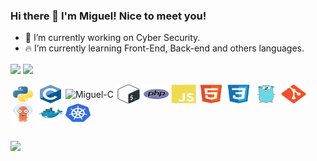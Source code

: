 ### Hi there 👋 I'm Miguel! Nice to meet you!

- 🔭 I’m currently working on Cyber Security.
- 🔥 I’m currently learning Front-End, Back-end and others languages.

<div>
  <href="https://github.com/Gh0s7j0k3r">
  <img align="center" img height="165em" src="https://github-readme-stats.vercel.app/api?username=Gh0s7j0k3r&show_icons=true&theme=tokyonight&include_all_commits=true&count_private=true"/>
  <img align="center" img height="165em" src="https://github-readme-stats.vercel.app/api/top-langs/?username=Gh0s7j0k3r&layout=compact&langs_count=8&theme=tokyonight"/>
</div>
<div style="display: inline_block"><br>
  <img align="center" alt="Miguel-Python" height="30" width="40" src="https://raw.githubusercontent.com/devicons/devicon/master/icons/python/python-original.svg">
  <img align="center" alt="Miguel-C" height="30" width="40" src="https://raw.githubusercontent.com/devicons/devicon/master/icons/c/c-original.svg">
  <img align="center" alt="Miguel-C" height="30" width="40" src="[https://raw.githubusercontent.com/devicons/devicon/master/icons/csharp/csharp-line.svg">
  <img align="center" alt="Miguel-Bash" height="30" width="40" src="https://raw.githubusercontent.com/devicons/devicon/master/icons/bash/bash-original.svg">
  <img align="center" alt="Miguel-PHP" height="30" width="40" src="https://raw.githubusercontent.com/devicons/devicon/master/icons/php/php-original.svg">
  <img align="center" alt="Miguel-Js" height="30" width="40" src="https://raw.githubusercontent.com/devicons/devicon/master/icons/javascript/javascript-plain.svg">
  <img align="center" alt="Miguel-HTML" height="30" width="40" src="https://raw.githubusercontent.com/devicons/devicon/master/icons/html5/html5-original.svg">
  <img align="center" alt="Miguel-CSS" height="30" width="40" src="https://raw.githubusercontent.com/devicons/devicon/master/icons/css3/css3-original.svg">
  <img align="center" alt="Miguel-GO" height="30" width="40" src="https://raw.githubusercontent.com/devicons/devicon/master/icons/go/go-original.svg">
  <img align="center" alt="Miguel-Git" height="30" width="40" src="https://github.com/devicons/devicon/blob/master/icons/git/git-original.svg">
  <img align="center" alt="Miguel-Argo" height="30" width="40" src="https://github.com/devicons/devicon/blob/master/icons/argocd/argocd-original.svg">
  <img align="center" alt="Miguel-docker" height="30" width="40" src="https://github.com/devicons/devicon/blob/master/icons/docker/docker-original.svg">
  <img align="center" alt="Miguel-K8s" height="30" width="40" src="https://github.com/devicons/devicon/blob/master/icons/kubernetes/kubernetes-original.svg">
</div>
  
##
  
<div> 
  <a href="https://www.linkedin.com/in/miguelmoises/" target="_blank"><img src="https://img.shields.io/badge/-LinkedIn-%230077B5?style=for-the-badge&logo=linkedin&logoColor=white" target="_blank"></a> 
</div>
